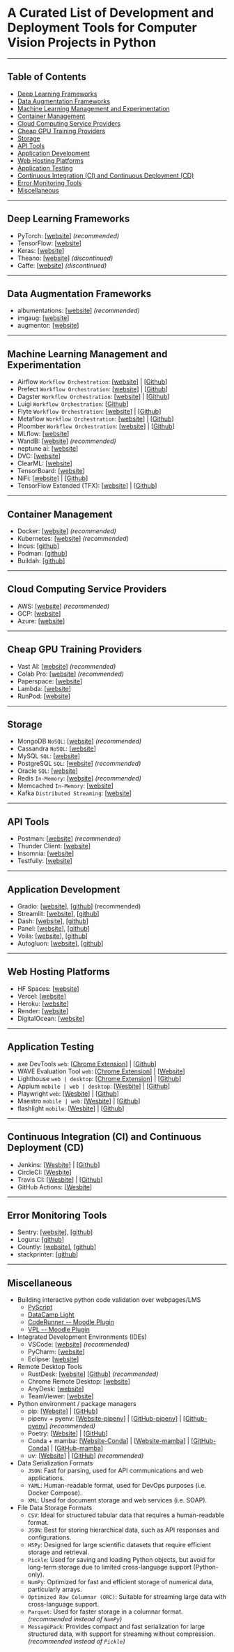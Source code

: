 # A Curated List of Development and Deployment Tools for Computer Vision Projects in Python

---

## Table of Contents

- [Deep Learning Frameworks](#deep-learning-frameworks)
- [Data Augmentation Frameworks](#data-augmentation-frameworks)
- [Machine Learning Management and Experimentation](#machine-learning-management-and-experimentation)
- [Container Management](#container-management)
- [Cloud Computing Service Providers](#cloud-computing-service-providers)
- [Cheap GPU Training Providers](#cheap-gpu-training-providers)
- [Storage](#storage)
- [API Tools](#api-tools)
- [Application Development](#application-development)
- [Web Hosting Platforms](#web-hosting-platforms)
- [Application Testing](#application-testing)
- [Continuous Integration (CI) and Continuous Deployment (CD)](#continuous-integration-ci-and-continuous-deployment-cd)
- [Error Monitoring Tools](#error-monitoring-tools)
- [Miscellaneous](#miscellaneous)

---

## Deep Learning Frameworks

- PyTorch: [[website](https://pytorch.org)] *(recommended)*
- TensorFlow: [[website](https://www.tensorflow.org)]
- Keras: [[website](https://keras.io)]
- Theano: [[website](https://github.com/Theano/Theano)] *(discontinued)*
- Caffe: [[website](https://caffe.berkeleyvision.org)] *(discontinued)*

---

## Data Augmentation Frameworks

- albumentations: [[website](https://albumentations.ai)] *(recommended)*
- imgaug: [[website](https://imgaug.readthedocs.io/en/latest/)]
- augmentor: [[website](https://augmentor.readthedocs.io/en/master/)]

---

## Machine Learning Management and Experimentation

- Airflow `Workflow Orchestration`: [[website](https://airflow.apache.org)] | [[Github](https://github.com/apache/airflow)]
- Prefect `Workflow Orchestration`: [[website](https://www.prefect.io)] | [[Github](https://github.com/PrefectHQ/prefect)]
- Dagster `Workflow Orchestration`: [[website](https://dagster.io/)] | [[Github](https://github.com/dagster-io/dagster)]
- Luigi `Workflow Orchestration`: [[Github](https://github.com/spotify/luigi)]
- Flyte `Workflow Orchestration`: [[website](https://flyte.org)] | [[Github](https://github.com/flyteorg/flyte)]
- Metaflow `Workflow Orchestration`: [[website](https://metaflow.org)] | [[Github](https://github.com/Netflix/metaflow)]
- Ploomber `Workflow Orchestration`: [[website](https://docs.ploomber.io/en/latest/)] | [[Github](https://github.com/ploomber/ploomber)]
- MLflow: [[website](https://mlflow.org)]
- WandB: [[website](https://wandb.ai)] *(recommended)*
- neptune ai: [[website](https://neptune.ai)]
- DVC: [[website](https://dvc.org)]
- ClearML: [[website](https://clear.ml)]
- TensorBoard: [[website](https://github.com/tensorflow/tensorboard)]
- NiFi: [[website](https://nifi.apache.org)] | [[Github](https://github.com/apache/nifi)]
- TensorFlow Extended (TFX): [[website](https://tensorflow.github.io/tfx/)] | [[Github](https://github.com/tensorflow/tfx)]

---

## Container Management

- Docker: [[website](https://www.docker.com)] *(recommended)*
- Kubernetes: [[website](https://kubernetes.io)] *(recommended)*
- Incus: [[github](https://github.com/lxc/incus)]
- Podman: [[github](https://github.com/containers/podman)]
- Buildah: [[github](https://github.com/containers/buildah)]

---

## Cloud Computing Service Providers

- AWS: [[website](https://aws.amazon.com)] *(recommended)*
- GCP: [[website](https://cloud.google.com)]
- Azure: [[website](https://azure.microsoft.com/)]

---

## Cheap GPU Training Providers

- Vast AI: [[website](https://vast.ai)] *(recommended)*
- Colab Pro: [[website](https://colab.research.google.com/signup)] *(recommended)*
- Paperspace: [[website](https://www.paperspace.com)]
- Lambda: [[website](https://lambdalabs.com/service/gpu-cloud/1-click-clusters)]
- RunPod: [[website](https://www.runpod.io)]

---

## Storage

- MongoDB `NoSQL`: [[website](https://www.mongodb.com)] *(recommended)*
- Cassandra `NoSQL`: [[website](https://cassandra.apache.org/)]
- MySQL `SQL`: [[website](https://www.mysql.com)]
- PostgreSQL `SQL`: [[website](https://www.postgresql.org)] *(recommended)*
- Oracle `SQL`: [[website](https://www.oracle.com/database/)]
- Redis `In-Memory`: [[website](https://redis.io)] *(recommended)*
- Memcached `In-Memory`: [[website](https://memcached.org)]
- Kafka `Distributed Streaming`: [[website](https://kafka.apache.org)]

---

## API Tools

- Postman: [[website](https://www.postman.com)] *(recommended)*
- Thunder Client: [[website](https://www.thunderclient.com)]
- Insomnia: [[website](https://insomnia.rest)]
- Testfully: [[website](https://testfully.io)]

---

## Application Development

- Gradio: [[website](http://www.gradio.app/)], [[github](https://github.com/gradio-app/gradio)] (recommended)
- Streamlit: [[website](https://streamlit.io)], [[github](https://github.com/streamlit/streamlit)]
- Dash: [[website](https://plotly.com/dash)], [[github](https://github.com/plotly/dash)]
- Panel: [[website](https://panel.holoviz.org/)], [[github](https://github.com/holoviz/panel)]
- Voila: [[website](https://voila.readthedocs.io/)], [[github](https://github.com/voila-dashboards/voila)]
- Autogluon: [[website](https://auto.gluon.ai/)], [[github](https://github.com/autogluon/autogluon)]

---

## Web Hosting Platforms

- HF Spaces: [[website](https://huggingface.co/spaces)]
- Vercel: [[website](https://vercel.com)]
- Heroku: [[website](https://www.heroku.com)]
- Render: [[website](https://render.com)]
- DigitalOcean: [[website](https://www.digitalocean.com)]

---

## Application Testing

- axe DevTools `web`: [[Chrome Extension](https://chromewebstore.google.com/detail/axe-devtools-web-accessib/lhdoppojpmngadmnindnejefpokejbdd)] | [[Github](https://github.com/dequelabs/axe-core)]
- WAVE Evaluation Tool `web`: [[Chrome Extension](https://chromewebstore.google.com/detail/wave-evaluation-tool/jbbplnpkjmmeebjpijfedlgcdilocofh)] | [[Website](https://wave.webaim.org)]
- Lighthouse `web | desktop`: [[Chrome Extension](https://chromewebstore.google.com/detail/lighthouse/blipmdconlkpinefehnmjammfjpmpbjk)] | [[Github](https://github.com/GoogleChrome/lighthouse)]
- Appium `mobile | web | desktop`: [[Wesbite](http://appium.io)] | [[Github](https://github.com/appium/appium)]
- Playwright `web`:  [[Wesbite](https://playwright.dev)] | [[Github](https://github.com/microsoft/playwright)]
- Maestro `mobile | web`: [[Wesbite](https://www.maestro.dev)] | [[Github](https://github.com/mobile-dev-inc/Maestro)]
- flashlight `mobile`: [[Wesbite](https://docs.flashlight.dev/)] | [[Github](https://github.com/bamlab/flashlight)]

---

## Continuous Integration (CI) and Continuous Deployment (CD)

- Jenkins: [[Wesbite](https://www.jenkins.io/)] | [[Github](https://github.com/jenkinsci/jenkins)]
- CircleCI: [[Wesbite](https://circleci.com/)]
- Travis CI: [[Wesbite](https://travis-ci.org/)] | [[Github](https://github.com/travis-ci/travis-ci)]
- GitHub Actions: [[Wesbite](https://github.com/features/actions)]

---

## Error Monitoring Tools

- Sentry: [[website](https://sentry.io/)], [[github](https://github.com/getsentry/sentry)]
- Loguru: [[github](https://github.com/Delgan/loguru)]
- Countly: [[website](https://countly.com/)], [[github](https://github.com/Countly/countly-server)]
- stackprinter: [[github](https://github.com/cknd/stackprinter  )]

---

## Miscellaneous

- Building interactive python code validation over webpages/LMS
  - [PyScript](https://github.com/pyscript/pyscript)
  - [DataCamp Light](https://github.com/datacamp/datacamp-light)
  - [CodeRunner -- Moodle Plugin](https://coderunner.org.nz)
  - [VPL -- Moodle Plugin](https://vpl.dis.ulpgc.es)
- Integrated Development Environments (IDEs)
  - VSCode: [[website](https://code.visualstudio.com)] *(recommended)*
  - PyCharm: [[website](https://www.jetbrains.com/pycharm/)]
  - Eclipse: [[website](https://www.eclipse.org)]
- Remote Desktop Tools
  - RustDesk: [[website](https://rustdesk.com)] [[Github](https://github.com/rustdesk/rustdesk)] *(recommended)*
  - Chrome Remote Desktop: [[website](https://remotedesktop.google.com)]
  - AnyDesk: [[website](https://anydesk.com/)]
  - TeamViewer: [[website](https://www.teamviewer.com/)]
- Python environment / package managers
  - pip: [[Website](https://pypi.org)] | [[GitHub](https://github.com/pypa/pip)]
  - pipenv + pyenv: [[Website-pipenv](https://pipenv.pypa.io/en/latest/)] | [[GitHub-pipenv](https://github.com/pypa/pipenv)] | [[Github-pyenv](https://github.com/pyenv/pyenv)] *(recommended)*
  - Poetry: [[Website](https://python-poetry.org/)] | [[GitHub](https://github.com/python-poetry/poetry)]
  - Conda + mamba: [[Website-Conda](https://docs.conda.io/projects/conda/)] | [[Website-mamba](https://mamba.readthedocs.io/)] | [[GitHub-Conda](https://github.com/conda/conda)] | [[GitHub-mamba](https://github.com/mamba-org/mamba)] 
  - uv: [[Website](https://docs.astral.sh/uv)] | [[GitHub](https://github.com/astral-sh/uv)] *(recommended)*
- Data Serialization Formats
  - `JSON`: Fast for parsing, used for API communications and web applications.
  - `YAML`: Human-readable format, used for DevOps purposes (i.e. Docker Compose).
  - `XML`: Used for document storage and web services (i.e. SOAP).
- File Data Storage Formats
  - `CSV`: Ideal for structured tabular data that requires a human-readable format.
  - `JSON`: Best for storing hierarchical data, such as API responses and configurations.
  - `H5Py`: Designed for large scientific datasets that require efficient storage and retrieval.
  - `Pickle`: Used for saving and loading Python objects, but avoid for long-term storage due to limited cross-language support (Python-only).
  - `NumPy`: Optimized for fast and efficient storage of numerical data, particularly arrays.
  - `Optimized Row Columnar (ORC)`: Suitable for streaming large data with cross-language support.
  - `Parquet`: Used for faster storage in a columnar format. *(recommended instead of `NumPy`)*
  - `MessagePack`: Provides compact and fast serialization for large structured data, with support for streaming without compression. *(recommended instead of `Pickle`)*
